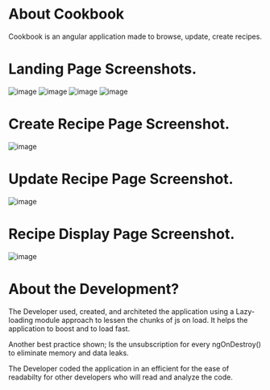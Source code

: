 # About Cookbook

Cookbook is an angular application made to browse, update, create recipes. 

# Landing Page Screenshots.

![image](https://user-images.githubusercontent.com/32357037/112251909-10847a80-8c97-11eb-86fa-5dabea7bc219.png)
![image](https://user-images.githubusercontent.com/32357037/112251995-37db4780-8c97-11eb-8fbb-c09e3d754424.png)
![image](https://user-images.githubusercontent.com/32357037/112252026-432e7300-8c97-11eb-8300-fe908ab01c89.png)
![image](https://user-images.githubusercontent.com/32357037/112252039-4a558100-8c97-11eb-8be7-9fa65ae28dee.png)

# Create Recipe Page Screenshot.

![image](https://user-images.githubusercontent.com/32357037/112252089-62c59b80-8c97-11eb-83f5-381c890319c5.png)

# Update Recipe Page Screenshot. 

![image](https://user-images.githubusercontent.com/32357037/112252135-796bf280-8c97-11eb-877d-884b598be3b8.png)

# Recipe Display Page Screenshot.

![image](https://user-images.githubusercontent.com/32357037/112252167-8a1c6880-8c97-11eb-8764-46029154e9e9.png)


# About the Development? 

The Developer used, created, and architeted the application using a Lazy-loading module approach to lessen the chunks of js on load.
It helps the application to boost and to load fast. 

Another best practice shown; Is the unsubscription for every ngOnDestroy() to eliminate memory and data leaks.

The Developer coded the application in an efficient for the ease of readabilty for other developers who will read and analyze the code.

